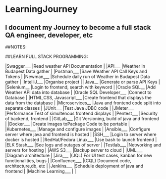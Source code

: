 # LearningJourney
## I document my Journey to become a full stack QA engineer, developer, etc


##NOTES:







##LEARN FULL STACK PROGRAMMING:


|Swagger___              |Read weather API Documentation                                        |
|API___                  |Weather in Budapest Data gather                                       |
|Postman___              |Save Weather API Call Keys and Tokens                                 |
|Newman___               |Schedule daily run of Weather in Budapest Data gather                 |
|IntelliJ___             |Organise project                                                      |
|Java__                  |Generate or parse API Keys                                            |
|Selenium__              |Login to frontend, search with keyword                                | 
|Oracle SQL__            |Add Weather API data into database                                    |
|Oracle SQL Developer___ |Connect to Database                                                   |
|HTML,CSS, Javascript___ |Create frontend that displays the data from the database              |
|Microservices__         |Java and frontend code split into separate classes                    |
|JUnit___                |Test Java JDBC code                                                   |
|JMeter___               |Performance Test of simultenous frontend displays                     |
|Pentest___              |Security of backend, frontend                                         |
|GitLab___               |Git Versioning, build of java and frontend                            |
|Docker___               |Create images toPackage Code to be portable                           |
|Kubernetes___           |Manage and configure images                                           |
|Ansible___              |Configure server where java and frontend is hosted                    |
|SSH___                  |Login to server where docker is hosted                                |
|RedHat/Fedora Linux___  |Use bash to launch frontend                                           |
|ELK Stash___            |See logs and outages of server                                        |
|Testlab___              |Networking and servers for hosting                                    |
|AWS S3___               |Backup server to cloud                                                |
|UML___                  |Diagram architecture                                                  |
|Jira___                 |(JQL) For UI test cases, kanban for new functionalities, bugs         |
|Confluence___           |(CQL) Document code, architecture,db, etc                             |
|Jenkins___              |Schedule deployment of java and frontend                              |
|Machine Learning___     |                                                                      |


